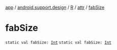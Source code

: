 [app](../../../index.md) / [android.support.design](../../index.md) / [R](../index.md) / [attr](index.md) / [fabSize](.)

# fabSize

`static val fabSize: `[`Int`](https://kotlinlang.org/api/latest/jvm/stdlib/kotlin/-int/index.html)
`static val fabSize: `[`Int`](https://kotlinlang.org/api/latest/jvm/stdlib/kotlin/-int/index.html)